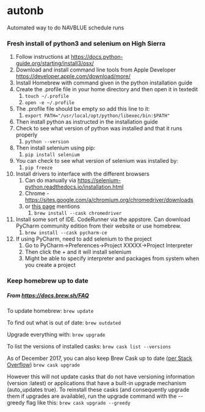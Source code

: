 # autonb
Automated way to do NAVBLUE schedule runs


### Fresh install of python3 and selenium on High Sierra
1. Follow instructions at https://docs.python-guide.org/starting/install3/osx/
2. Download and install command line tools from Apple Developer https://developer.apple.com/download/more/
3. Install Homebrew with command given in the python installation guide
4. Create the .profile file in your home directory and then open it in textedit
	1. `touch ~/.profile`
	2. `open -e ~/.profile`
5. The .profile file should be empty so add this line to it:
	1. `export PATH="/usr/local/opt/python/libexec/bin:$PATH"`
6. Then install python as instructed in the installation guide
7. Check to see what version of python was installed and that it runs properly
	1. `python --version`
8. Then install selenium using pip:
	1. `pip install selenium`
9. You can check to see what version of selenium was installed by:
	1. `pip freeze`
10. Install drivers to interface with the different browsers
	1. Can do manually via https://selenium-python.readthedocs.io/installation.html
	2. Chrome - https://sites.google.com/a/chromium.org/chromedriver/downloads
	3. or [this page](https://www.kenst.com/2015/03/installing-chromedriver-on-mac-osx/) mentions
		1. `brew install --cask chromedriver`
11. Install some sort of IDE. CodeRunner via the appstore. Can download PyCharm community edition from their website or use homebrew.
	1. `brew install --cask pycharm-ce`
12. If using PyCharm, need to add selenium to the project
	1. Go to PyCharm->Preferences->Project XXXXX->Project Interpreter
	2. Then click the + and it will install selenium
	3. Might be able to specify interpreter and packages from system when you create a project


### Keep homebrew up to date
##### From https://docs.brew.sh/FAQ
To update homebrew:
`brew update`

To find out what is out of date:
`brew outdated`

Upgrade everything with:
`brew upgrade`

To list the versions of installed casks:
`brew cask list --versions`

As of December 2017, you can also keep Brew Cask up to date ([per Stack Overflow](https://stackoverflow.com/questions/31968664/upgrade-all-the-casks-installed-via-homebrew-cask))
`brew cask upgrade`

However this will not update casks that do not have versioning information (version :latest) or applications that have a built-in upgrade mechanism (auto_updates true). To reinstall these casks (and consequently upgrade them if upgrades are available), run the upgrade command with the --greedy flag like this:
`brew cask upgrade --greedy`
